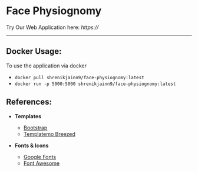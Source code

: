 # Face Physiognomy

Try Our Web Application here:  *https://* 

---
## Docker Usage:

To use the application via docker
- ```docker pull shrenikjainn9/face-physiognomy:latest```
- ```docker run -p 5000:5000 shrenikjainn9/face-physiognomy:latest```

## References:

- **Templates**
    - [Bootstrap](https://getbootstrap.com)
    - [Templatemo Breezed](https://templatemo.com/tm-543-breezed)

- **Fonts & Icons**
    - [Google Fonts](https://fonts.google.com/)
    - [Font Awesome](https://fontawesome.com/)
